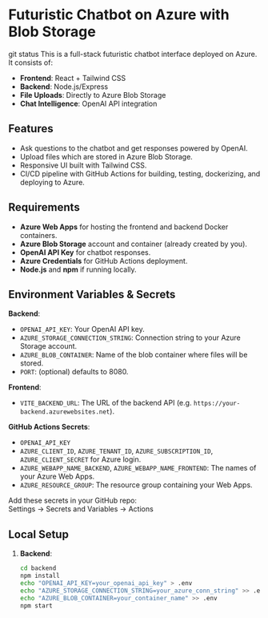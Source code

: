 # Futuristic Chatbot on Azure with Blob Storage
git status
This is a full-stack futuristic chatbot interface deployed on Azure. It consists of:

- **Frontend**: React + Tailwind CSS
- **Backend**: Node.js/Express
- **File Uploads**: Directly to Azure Blob Storage
- **Chat Intelligence**: OpenAI API integration

## Features

- Ask questions to the chatbot and get responses powered by OpenAI.
- Upload files which are stored in Azure Blob Storage.
- Responsive UI built with Tailwind CSS.
- CI/CD pipeline with GitHub Actions for building, testing, dockerizing, and deploying to Azure.

## Requirements

- **Azure Web Apps** for hosting the frontend and backend Docker containers.
- **Azure Blob Storage** account and container (already created by you).
- **OpenAI API Key** for chatbot responses.
- **Azure Credentials** for GitHub Actions deployment.
- **Node.js** and **npm** if running locally.

## Environment Variables & Secrets

**Backend**:
- `OPENAI_API_KEY`: Your OpenAI API key.  
- `AZURE_STORAGE_CONNECTION_STRING`: Connection string to your Azure Storage account.  
- `AZURE_BLOB_CONTAINER`: Name of the blob container where files will be stored.
- `PORT`: (optional) defaults to 8080.

**Frontend**:
- `VITE_BACKEND_URL`: The URL of the backend API (e.g. `https://your-backend.azurewebsites.net`).

**GitHub Actions Secrets**:
- `OPENAI_API_KEY`
- `AZURE_CLIENT_ID`, `AZURE_TENANT_ID`, `AZURE_SUBSCRIPTION_ID`, `AZURE_CLIENT_SECRET` for Azure login.
- `AZURE_WEBAPP_NAME_BACKEND`, `AZURE_WEBAPP_NAME_FRONTEND`: The names of your Azure Web Apps.
- `AZURE_RESOURCE_GROUP`: The resource group containing your Web Apps.

Add these secrets in your GitHub repo:  
Settings -> Secrets and Variables -> Actions

## Local Setup

1. **Backend**:
   ```bash
   cd backend
   npm install
   echo "OPENAI_API_KEY=your_openai_api_key" > .env
   echo "AZURE_STORAGE_CONNECTION_STRING=your_azure_conn_string" >> .env
   echo "AZURE_BLOB_CONTAINER=your_container_name" >> .env
   npm start
